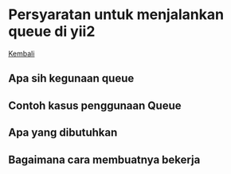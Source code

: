 # Persyaratan untuk menjalankan queue di yii2

[Kembali](../../index.md)

## Apa sih kegunaan queue

## Contoh kasus penggunaan Queue

## Apa yang dibutuhkan

## Bagaimana cara membuatnya bekerja
